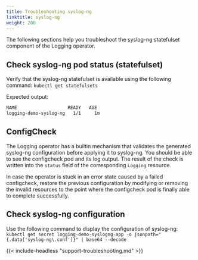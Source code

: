 ```yaml
---
title: Troubleshooting syslog-ng
linktitle: syslog-ng
weight: 200
---
```


The following sections help you troubleshoot the syslog-ng statefulset component of the Logging operator.

## Check syslog-ng pod status (statefulset)

Verify that the syslog-ng statefulset is available using the following command: `kubectl get statefulsets`

Expected output:

```bash
NAME                   READY   AGE
logging-demo-syslog-ng   1/1     1m
```

## ConfigCheck

The Logging operator has a builtin mechanism that validates the generated syslog-ng configuration before applying it to syslog-ng. You should be able to see the configcheck pod and its log output. The result of the check is written into the `status` field of the corresponding `Logging` resource.

In case the operator is stuck in an error state caused by a failed configcheck, restore the previous configuration by modifying or removing the invalid resources to the point where the configcheck pod is finally able to complete successfully.

## Check syslog-ng configuration

Use the following command to display the configuration of syslog-ng:
`kubectl get secret logging-demo-syslogng-app -o jsonpath="{.data['syslog-ng\.conf']}" | base64 --decode`
<!-- 
FIXME
The output should be similar to the following:

```xml

``` -->

<!-- ## Set syslog-ng log Level

Use the following command to change the log level of syslog-ng.
`kubectl edit loggings.logging.banzaicloud.io logging-demo`

```yaml
syslogNG:
  logLevel: debug
```

## Get syslog-ng logs

The following command displays the logs of the syslog-ng container.
`kubectl exec -it logging-demo-fluentd-0 cat /syslog-ng/log/out` -->

{{< include-headless "support-troubleshooting.md" >}}
